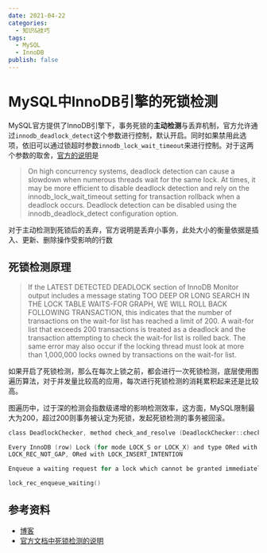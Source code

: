 ```yaml
---
date: 2021-04-22
categories:
  - 知识&技巧
tags:
  - MySQL
  - InnoDB
publish: false
---
```


# MySQL中InnoDB引擎的死锁检测

MySQL官方提供了InnoDB引擎下，事务死锁的**主动检测**与丢弃机制，官方允许通过```innodb_deadlock_detect```这个参数进行控制，默认开启。同时如果禁用此选项，依旧可以通过锁超时参数```innodb_lock_wait_timeout```来进行控制。对于这两个参数的取舍，[官方的说明](https://dev.mysql.com/doc/refman/5.7/en/innodb-deadlock-detection.html)是

>On high concurrency systems, deadlock detection can cause a slowdown when numerous threads wait for the same lock. At times, it may be more efficient to disable deadlock detection and rely on the innodb_lock_wait_timeout setting for transaction rollback when a deadlock occurs. Deadlock detection can be disabled using the innodb_deadlock_detect configuration option.

对于主动检测到死锁后的丢弃，官方说明是丢弃小事务，此处大小的衡量依据是插入、更新、删除操作受影响的行数

## 死锁检测原理

>If the LATEST DETECTED DEADLOCK section of InnoDB Monitor output includes a message stating TOO DEEP OR LONG SEARCH IN THE LOCK TABLE WAITS-FOR GRAPH, WE WILL ROLL BACK FOLLOWING TRANSACTION, this indicates that the number of transactions on the wait-for list has reached a limit of 200. A wait-for list that exceeds 200 transactions is treated as a deadlock and the transaction attempting to check the wait-for list is rolled back. The same error may also occur if the locking thread must look at more than 1,000,000 locks owned by transactions on the wait-for list.

如果开启了死锁检测，那么在每次上锁之前，都会进行一次死锁检测，底层使用图遍历算法，对于并发量比较高的应用，每次进行死锁检测的消耗累积起来还是比较高。

图遍历中，过于深的检测会指数级递增的影响检测效率，这方面，MySQL限制最大为200，超过200则事务被认定为死锁，发起死锁检测的事务被回滚。

```c
class DeadlockChecker, method check_and_resolve (DeadlockChecker::check_and_resolve)

Every InnoDB (row) Lock (for mode LOCK_S or LOCK_X) and type ORed with LOCK_GAP or
LOCK_REC_NOT_GAP, ORed with LOCK_INSERT_INTENTION

Enqueue a waiting request for a lock which cannot be granted immediately.

lock_rec_enqueue_waiting()
```

## 参考资料

- [博客](https://fromdual.com/innodb-deadlock-detect-rather-hands-off)
- [官方文档中死锁检测的说明](https://dev.mysql.com/doc/refman/5.7/en/innodb-deadlock-detection.html)
